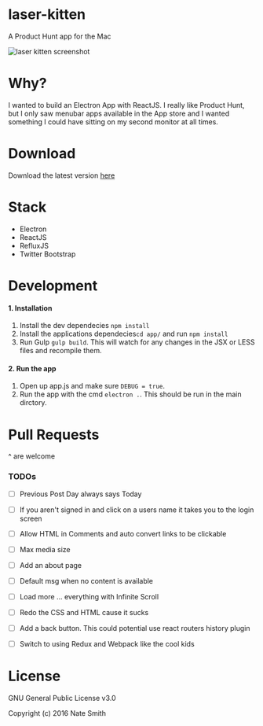 laser-kitten
=============
A Product Hunt app for the Mac

![laser kitten screenshot](http://imns.github.io/img/laser-kitten/product-hunt-preview@1500.jpg)


# Why?
I wanted to build an Electron App with ReactJS.  I really like Product Hunt, but I only saw menubar apps available in the App store and I wanted something I could have sitting on my second monitor at all times.


# Download
Download the latest version [here](https://github.com/imns/laser-kitten/releases/download/v0.0.2-alpha/lazer-kittin_0.0.2.dmg.zip)


# Stack
- Electron
- ReactJS
- RefluxJS
- Twitter Bootstrap


# Development

#### 1. Installation
1. Install the dev dependecies `npm install`
2. Install the applications dependecies`cd app/` and run `npm install`
3. Run Gulp `gulp build`.  This will watch for any changes in the JSX or LESS files and recompile them.


#### 2. Run the app
1. Open up app.js and make sure `DEBUG = true`.  
1. Run the app with the cmd `electron .`.  This should be run in the main dirctory.


# Pull Requests
^ are welcome


### TODOs
- [ ] Previous Post Day always says Today
- [ ] If you aren't signed in and click on a users name it takes you to the login screen
- [ ] Allow HTML in Comments and auto convert links to be clickable
- [ ] Max media size
- [ ] Add an about page
- [ ] Default msg when no content is available
- [ ] Load more ... everything with Infinite Scroll
- [ ] Redo the CSS and HTML cause it sucks
- [ ] Add a back button.  This could potential use react routers history plugin
- [ ] Switch to using Redux and Webpack like the cool kids


# License

GNU General Public License v3.0

Copyright (c) 2016 Nate Smith